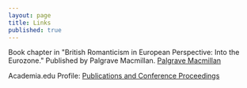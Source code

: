 ```yaml
---
layout: page
title: Links
published: true
---
```


Book chapter in "British Romanticism in European Perspective: Into the Eurozone." Published by Palgrave Macmillan.
[Palgrave Macmillan](https://www.palgrave.com/us/book/9781137461957#aboutBook   "Unearthing Bosnia's Romantic Spirit through Mak Dizdar's Stone Sleeper")

Academia.edu Profile: [Publications and Conference Proceedings](https://majapasovic.academia.edu/MajaPa%C5%A1ovi%C4%87)